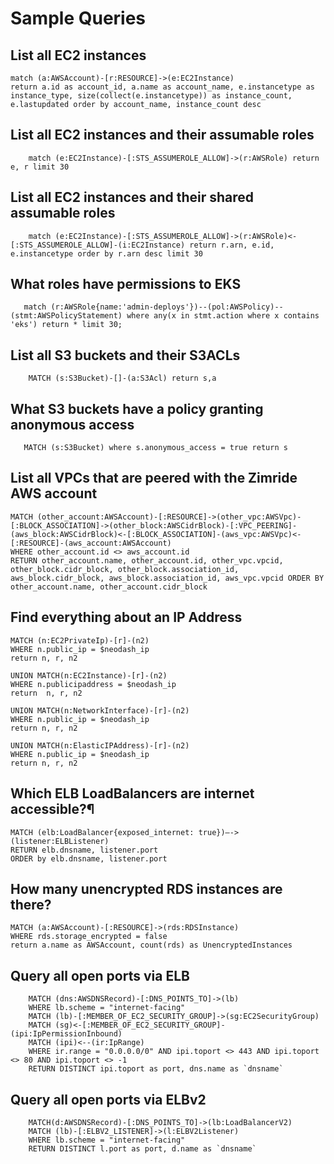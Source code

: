 # Sample Queries
## List all EC2 instances
```cypher
match (a:AWSAccount)-[r:RESOURCE]->(e:EC2Instance)
return a.id as account_id, a.name as account_name, e.instancetype as instance_type, size(collect(e.instancetype)) as instance_count, e.lastupdated order by account_name, instance_count desc
```
## List all EC2 instances and their assumable roles
```cypher
    match (e:EC2Instance)-[:STS_ASSUMEROLE_ALLOW]->(r:AWSRole) return e, r limit 30
```
## List all EC2 instances and their shared assumable roles
```cypher
    match (e:EC2Instance)-[:STS_ASSUMEROLE_ALLOW]->(r:AWSRole)<-[:STS_ASSUMEROLE_ALLOW]-(i:EC2Instance) return r.arn, e.id, e.instancetype order by r.arn desc limit 30
```
## What roles have permissions to EKS
```cypher
   match (r:AWSRole{name:'admin-deploys'})--(pol:AWSPolicy)--(stmt:AWSPolicyStatement) where any(x in stmt.action where x contains 'eks') return * limit 30;
```

## List all S3 buckets and their S3ACLs
```cypher
    MATCH (s:S3Bucket)-[]-(a:S3Acl) return s,a
```
## What S3 buckets have a policy granting anonymous access
```cypher
   MATCH (s:S3Bucket) where s.anonymous_access = true return s
```
## List all VPCs that are peered with the Zimride AWS account
```cypher
MATCH (other_account:AWSAccount)-[:RESOURCE]->(other_vpc:AWSVpc)-[:BLOCK_ASSOCIATION]->(other_block:AWSCidrBlock)-[:VPC_PEERING]-(aws_block:AWSCidrBlock)<-[:BLOCK_ASSOCIATION]-(aws_vpc:AWSVpc)<-[:RESOURCE]-(aws_account:AWSAccount)
WHERE other_account.id <> aws_account.id
RETURN other_account.name, other_account.id, other_vpc.vpcid, other_block.cidr_block, other_block.association_id, aws_block.cidr_block, aws_block.association_id, aws_vpc.vpcid ORDER BY other_account.name, other_account.cidr_block
```

## Find everything about an IP Address
```cypher
MATCH (n:EC2PrivateIp)-[r]-(n2)
WHERE n.public_ip = $neodash_ip
return n, r, n2

UNION MATCH(n:EC2Instance)-[r]-(n2)
WHERE n.publicipaddress = $neodash_ip
return  n, r, n2

UNION MATCH(n:NetworkInterface)-[r]-(n2)
WHERE n.public_ip = $neodash_ip
return n, r, n2

UNION MATCH(n:ElasticIPAddress)-[r]-(n2)
WHERE n.public_ip = $neodash_ip
return n, r, n2
```

## Which ELB LoadBalancers are internet accessible?¶
```cypher
MATCH (elb:LoadBalancer{exposed_internet: true})—->(listener:ELBListener)
RETURN elb.dnsname, listener.port
ORDER by elb.dnsname, listener.port
```

## How many unencrypted RDS instances are there?
```cypher
MATCH (a:AWSAccount)-[:RESOURCE]->(rds:RDSInstance)
WHERE rds.storage_encrypted = false
return a.name as AWSAccount, count(rds) as UnencryptedInstances
```

## Query all open ports via ELB
```cypher
    MATCH (dns:AWSDNSRecord)-[:DNS_POINTS_TO]->(lb)
    WHERE lb.scheme = "internet-facing"
    MATCH (lb)-[:MEMBER_OF_EC2_SECURITY_GROUP]->(sg:EC2SecurityGroup)
    MATCH (sg)<-[:MEMBER_OF_EC2_SECURITY_GROUP]-(ipi:IpPermissionInbound)
    MATCH (ipi)<--(ir:IpRange)
    WHERE ir.range = "0.0.0.0/0" AND ipi.toport <> 443 AND ipi.toport <> 80 AND ipi.toport <> -1
    RETURN DISTINCT ipi.toport as port, dns.name as `dnsname`
```
## Query all open ports via ELBv2
```cypher
    MATCH(d:AWSDNSRecord)-[:DNS_POINTS_TO]->(lb:LoadBalancerV2)
    MATCH (lb)-[:ELBV2_LISTENER]->(l:ELBV2Listener)
    WHERE lb.scheme = "internet-facing"
    RETURN DISTINCT l.port as port, d.name as `dnsname`
```